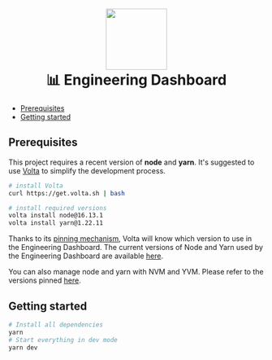<h1 align="center">
    <img src="https://i.imgur.com/dvKyt0B.png" width="120"/>
    <br>
    📊 Engineering Dashboard
</h1>

<!-- START doctoc generated TOC please keep comment here to allow auto update -->
<!-- DON'T EDIT THIS SECTION, INSTEAD RE-RUN doctoc TO UPDATE -->

- [Prerequisites](#prerequisites)
- [Getting started](#getting-started)

<!-- END doctoc generated TOC please keep comment here to allow auto update -->

## Prerequisites

This project requires a recent version of **node** and **yarn**. It's suggested
to use [Volta](https://volta.sh/) to simplify the development process.

```bash
# install Volta
curl https://get.volta.sh | bash

# install required versions
volta install node@16.13.1
volta install yarn@1.22.11
```

Thanks to its [pinning mechanism](https://docs.volta.sh/reference/pin), Volta
will know which version to use in the Engineering Dashboard. The current versions of Node and
Yarn used by the Engineering Dashboard are available [here](package.json).

You can also manage node and yarn with NVM and YVM. Please refer to the versions
pinned [here](package.json).

## Getting started

```bash
# Install all dependencies
yarn
# Start everything in dev mode
yarn dev
```
